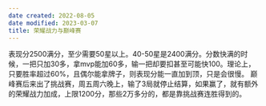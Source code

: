 ```yaml
---
date created: 2022-08-05
date modified: 2023-03-07
title: 荣耀战力与巅峰赛
---
```


表现分2500满分，至少需要50星以上。40-50星是2400满分。分数快满的时候，一把只加30多，拿mvp能加60多，输一把却要扣甚至可能快100。理论上，只要胜率超过60%，且偶尔能拿牌子，则表现分能一直加到顶，只是会很慢。
巅峰赛后来出了挑战赛，周五周六晚上，输了3局就停止结算，如果赢了，就有额外的荣耀战力加成，上限1200分，那些2万多分的，都是靠挑战赛连胜得到的。
